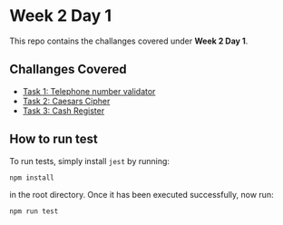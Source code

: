 # Week 2 Day 1

This repo contains the challanges covered under **Week 2 Day 1**.

## Challanges Covered

- [Task 1: Telephone number validator](https://learn.freecodecamp.org/javascript-algorithms-and-data-structures/javascript-algorithms-and-data-structures-projects/telephone-number-validator/)
- [Task 2: Caesars Cipher](https://learn.freecodecamp.org/javascript-algorithms-and-data-structures/javascript-algorithms-and-data-structures-projects/caesars-cipher/)
- [Task 3: Cash Register](https://learn.freecodecamp.org/javascript-algorithms-and-data-structures/javascript-algorithms-and-data-structures-projects/cash-register)

## How to run test

To run tests, simply install `jest` by running:

```
npm install
```

in the root directory. Once it has been executed successfully, now run:

```
npm run test
```
